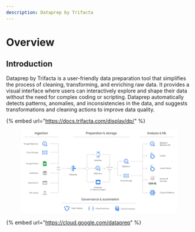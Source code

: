 ```yaml
---
description: Dataprep by Trifacta
---
```


# Overview

## Introduction

Dataprep by Trifacta is a user-friendly data preparation tool that simplifies the process of cleaning, transforming, and enriching raw data. It provides a visual interface where users can interactively explore and shape their data without the need for complex coding or scripting. Dataprep automatically detects patterns, anomalies, and inconsistencies in the data, and suggests transformations and cleaning actions to improve data quality.

{% embed url="https://docs.trifacta.com/display/dp/" %}

<figure><img src="../.gitbook/assets/image.png" alt=""><figcaption></figcaption></figure>

{% embed url="https://cloud.google.com/dataprep" %}
